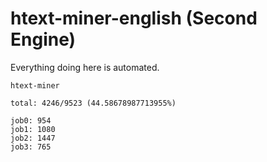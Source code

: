 # htext-miner-english (Second Engine)

Everything doing here is automated.

```
htext-miner

total: 4246/9523 (44.58678987713955%)

job0: 954
job1: 1080
job2: 1447
job3: 765
```